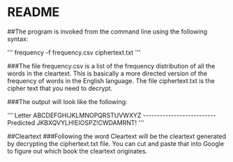 # README #

##The program is invoked from the command line using the following syntax:

'''
frequency -f frequency.csv ciphertext.txt
'''

###The file frequency.csv is a list of the frequency distribution of all the words in the cleartext. This is basically a more directed version of the frequency of words in the English language. The file ciphertext.txt is the cipher text that you need to decrypt.

###The output will look like the following:

'''
Letter    ABCDEFGHIJKLMNOPQRSTUVWXYZ
          --------------------------
Predicted JKBXQVYLH!EIOSPZ!CWDAMRNT!
'''

##Cleartext
###Following the word Cleartext will be the cleartext generated by decrypting the ciphertext.txt file. You can cut and paste that into Google to figure out which book the cleartext originates.